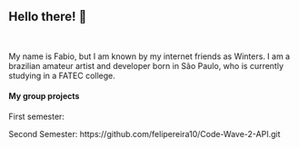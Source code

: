## Hello there! 👋

<br>

<p>My name is Fabio, but I am known by my internet friends as Winters. I am a brazilian amateur artist and developer born in São Paulo, who is currently studying in a FATEC college.

<br>

<h4>My group projects</h4>

<p>First semester: </p>
<p>Second Semester: https://github.com/felipereira10/Code-Wave-2-API.git</p>





